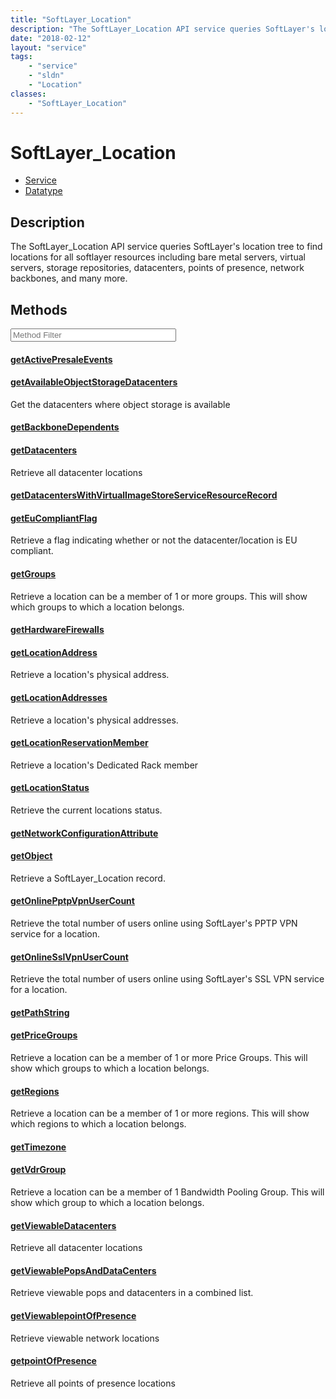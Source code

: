 ```yaml
---
title: "SoftLayer_Location"
description: "The SoftLayer_Location API service queries SoftLayer's location tree to find locations for all softlayer resources inclu... "
date: "2018-02-12"
layout: "service"
tags:
    - "service"
    - "sldn"
    - "Location"
classes:
    - "SoftLayer_Location"
---
```

# SoftLayer_Location
<div id='service-datatype'>
    <ul id='sldn-reference-tabs'>
    <li id='service'> <a href='/reference/services/SoftLayer_Location' >Service</a></li>    <li id='datatype'> <a href='/reference/datatypes/SoftLayer_Location' >Datatype</a></li>
    </ul>
</div>

## Description
The SoftLayer_Location API service queries SoftLayer's location tree to find locations for all softlayer resources including bare metal servers, virtual servers, storage repositories, datacenters, points of presence, network backbones, and many more. 



        
<div id="properties" class="content service-content">

## Methods

<div class="view-filters">
    <div class="clearfix">
        <div class="search-input-box">
            <input placeholder="Method Filter" onkeyup="titleSearch(inputId='edit-combine', divId='method-div', elementClass='method-row')" 
                type="text" id="edit-combine" value="" size="30" maxlength="128" class="form-text">
        </div>
    </div>
</div>

<div id="method-div">

<div class="method-row">

#### [getActivePresaleEvents](/reference/services/SoftLayer_Location/getActivePresaleEvents)

</div>

<div class="method-row">

#### [getAvailableObjectStorageDatacenters](/reference/services/SoftLayer_Location/getAvailableObjectStorageDatacenters)
Get the datacenters where object storage is available
</div>

<div class="method-row">

#### [getBackboneDependents](/reference/services/SoftLayer_Location/getBackboneDependents)

</div>

<div class="method-row">

#### [getDatacenters](/reference/services/SoftLayer_Location/getDatacenters)
Retrieve all datacenter locations
</div>

<div class="method-row">

#### [getDatacentersWithVirtualImageStoreServiceResourceRecord](/reference/services/SoftLayer_Location/getDatacentersWithVirtualImageStoreServiceResourceRecord)

</div>

<div class="method-row">

#### [getEuCompliantFlag](/reference/services/SoftLayer_Location/getEuCompliantFlag)
Retrieve a flag indicating whether or not the datacenter/location is EU compliant.
</div>

<div class="method-row">

#### [getGroups](/reference/services/SoftLayer_Location/getGroups)
Retrieve a location can be a member of 1 or more groups. This will show which groups to which a location belongs.
</div>

<div class="method-row">

#### [getHardwareFirewalls](/reference/services/SoftLayer_Location/getHardwareFirewalls)

</div>

<div class="method-row">

#### [getLocationAddress](/reference/services/SoftLayer_Location/getLocationAddress)
Retrieve a location's physical address.
</div>

<div class="method-row">

#### [getLocationAddresses](/reference/services/SoftLayer_Location/getLocationAddresses)
Retrieve a location's physical addresses.
</div>

<div class="method-row">

#### [getLocationReservationMember](/reference/services/SoftLayer_Location/getLocationReservationMember)
Retrieve a location's Dedicated Rack member
</div>

<div class="method-row">

#### [getLocationStatus](/reference/services/SoftLayer_Location/getLocationStatus)
Retrieve the current locations status.
</div>

<div class="method-row">

#### [getNetworkConfigurationAttribute](/reference/services/SoftLayer_Location/getNetworkConfigurationAttribute)

</div>

<div class="method-row">

#### [getObject](/reference/services/SoftLayer_Location/getObject)
Retrieve a SoftLayer_Location record.
</div>

<div class="method-row">

#### [getOnlinePptpVpnUserCount](/reference/services/SoftLayer_Location/getOnlinePptpVpnUserCount)
Retrieve the total number of users online using SoftLayer's PPTP VPN service for a location.
</div>

<div class="method-row">

#### [getOnlineSslVpnUserCount](/reference/services/SoftLayer_Location/getOnlineSslVpnUserCount)
Retrieve the total number of users online using SoftLayer's SSL VPN service for a location.
</div>

<div class="method-row">

#### [getPathString](/reference/services/SoftLayer_Location/getPathString)

</div>

<div class="method-row">

#### [getPriceGroups](/reference/services/SoftLayer_Location/getPriceGroups)
Retrieve a location can be a member of 1 or more Price Groups. This will show which groups to which a location belongs.
</div>

<div class="method-row">

#### [getRegions](/reference/services/SoftLayer_Location/getRegions)
Retrieve a location can be a member of 1 or more regions. This will show which regions to which a location belongs.
</div>

<div class="method-row">

#### [getTimezone](/reference/services/SoftLayer_Location/getTimezone)

</div>

<div class="method-row">

#### [getVdrGroup](/reference/services/SoftLayer_Location/getVdrGroup)
Retrieve a location can be a member of 1 Bandwidth Pooling Group. This will show which group to which a location belongs.
</div>

<div class="method-row">

#### [getViewableDatacenters](/reference/services/SoftLayer_Location/getViewableDatacenters)
Retrieve all datacenter locations
</div>

<div class="method-row">

#### [getViewablePopsAndDataCenters](/reference/services/SoftLayer_Location/getViewablePopsAndDataCenters)
Retrieve viewable pops and datacenters in a combined list.
</div>

<div class="method-row">

#### [getViewablepointOfPresence](/reference/services/SoftLayer_Location/getViewablepointOfPresence)
Retrieve viewable network locations
</div>

<div class="method-row">

#### [getpointOfPresence](/reference/services/SoftLayer_Location/getpointOfPresence)
Retrieve all points of presence locations
</div>
</div>

</div>

